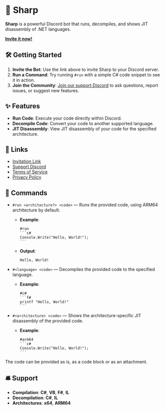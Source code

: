 # 🤖 Sharp

**Sharp** is a powerful Discord bot that runs, decompiles, and shows JIT disassembly of .NET languages.

[**Invite it now!**](https://discord.com/oauth2/authorize?client_id=803324257194082314&permissions=274877974528&scope=bot)

## 🛠️ Getting Started

1. **Invite the Bot**: Use the link above to invite Sharp to your Discord server.
2. **Run a Command**: Try running `#run` with a simple C# code snippet to see it in action.
3. **Join the Community**: [Join our support Discord](https://discord.gg/meaSHTGyUH) to ask questions, report issues, or suggest new features.

## ✨ Features

- **Run Code**: Execute your code directly within Discord.
- **Decompile Code**: Convert your code to another supported language.
- **JIT Disassembly**: View JIT disassembly of your code for the specified architecture.

## 🔗 Links

- [Invitation Link](https://discord.com/oauth2/authorize?client_id=803324257194082314&permissions=274877974528&scope=bot)
- [Support Discord](https://discord.gg/meaSHTGyUH)
- [Terms of Service](TOS.md)
- [Privacy Policy](PRIVACY.md)

## 📝 Commands

- `#run <architecture?> <code>` — Runs the provided code, using ARM64 architecture by default.
  - **Example**:
    ````
    #run
    ```c#
    Console.Write("Hello, World!");
    ```
    ````
  - **Output**:
    ```
    Hello, World!
    ```

- `#<language> <code>` — Decompiles the provided code to the specified language.
  - **Example**:
    ````
    #c#
    ```f#
    printf "Hello, World!"
    ```
    ````

- `#<architecture> <code>` — Shows the architecture-specific JIT disassembly of the provided code.
  - **Example**:
    ````
    #arm64
    ```c#
    Console.Write("Hello, World!");
    ```
    ````

The code can be provided as is, as a code block or as an attachment.

## 🛎️ Support

- **Compilation**: **C#**, **VB**, **F#**, **IL**
- **Decompilation**: **C#**, **IL**
- **Architectures**: **x64**, **ARM64**
